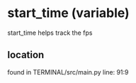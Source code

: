 # start_time (variable)

start_time helps track the fps <br>

## location
found in TERMINAL/src/main.py line: 91:9 <br>